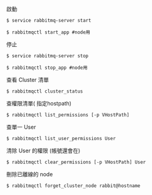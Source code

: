 啟動

```
$ service rabbitmq-server start

$ rabbitmqctl start_app #node用
```

停止

```
$ service rabbitmq-server stop

$ rabbitmqctl stop_app #node用
```

查看 Cluster 清單

```
$ rabbitmqctl cluster_status
```

查權限清單\( 指定hostpath\)

```
$ rabbitmqctl list_permissions [-p VHostPath]
```

查單一 User

```
$ rabbitmqctl list_user_permissions User
```

清除 User 的權限 \(帳號還會在\)

```
$ rabbitmqctl clear_permissions [-p VHostPath] User
```

刪除已離線的 node

```
$ rabbitmqctl forget_cluster_node rabbit@hostname
```



